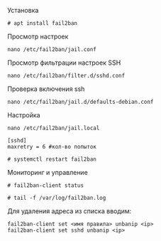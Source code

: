 Установка

```
# apt install fail2ban
```

Просмотр настроек
```
nano /etc/fail2ban/jail.conf
```
Просмотр фильтрации настроек SSH
```
nano /etc/fail2ban/filter.d/sshd.conf
```
Проверка включения ssh
```
nano /etc/fail2ban/jail.d/defaults-debian.conf
```
Настройка
```
nano /etc/fail2ban/jail.local
```
```
[sshd]
maxretry = 6 #кол-во попыток
```

```
# systemctl restart fail2ban
```
Мониторинг и управление

```
# fail2ban-client status

# tail -f /var/log/fail2ban.log
```
Для удаления адреса из списка вводим:
```
fail2ban-client set <имя правила> unbanip <ip>
fail2ban-client set sshd unbanip <ip>
```
